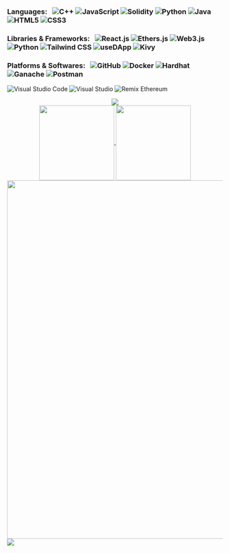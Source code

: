 ### Languages: &nbsp; ![C++](https://img.shields.io/badge/C%2B%2B-00599C?style=for-the-badge&logo=c%2B%2B&logoColor=00599C&labelColor=white) ![JavaScript](https://img.shields.io/badge/JavaScript-F7DF1E?style=for-the-badge&logo=javascript&logoColor=F7DF1E&labelColor=black) ![Solidity](https://img.shields.io/badge/Solidity-black?style=for-the-badge&logo=solidity&logoColor=black&labelColor=white) ![Python](https://img.shields.io/badge/Python-3776AB?style=for-the-badge&logo=python&logoColor=3776AB&labelColor=white) ![Java](https://img.shields.io/badge/Java-E76F01?style=for-the-badge&logo=java&logoColor=E76F01&labelColor=white) ![HTML5](https://img.shields.io/badge/HTML5-E34F26?style=for-the-badge&logo=html5&logoColor=E34F26&labelColor=white) ![CSS3](https://img.shields.io/badge/CSS3-1572B6?style=for-the-badge&logo=css3&logoColor=1572B6&labelColor=white)

### Libraries & Frameworks: &nbsp; ![React.js](https://img.shields.io/badge/React.js-61DAFB?style=for-the-badge&logo=react&logoColor=61DAFB&labelColor=white) ![Ethers.js](https://img.shields.io/badge/Ethers.js-2535A0?style=for-the-badge&logo=ethersdotjs&logoColor=white&labelColor=white) ![Web3.js](https://img.shields.io/badge/Web3.js-EF6830?style=for-the-badge&logo=web3dotjs&logoColor=EF6830&labelColor=white) ![Python](https://img.shields.io/badge/Python-3776AB?style=for-the-badge&logo=python&logoColor=3776AB&labelColor=white) ![Tailwind CSS](https://img.shields.io/badge/Tailwind_CSS-38BDF8?style=for-the-badge&logo=tailwind-css&logoColor=38BDF8&labelColor=white) ![useDApp](https://img.shields.io/badge/useDApp-807CE2?style=for-the-badge&logo=usedapp&logoColor=white&labelColor=white) ![Kivy](https://img.shields.io/badge/Kivy-404143?style=for-the-badge&logo=kivy&logoColor=white&labelColor=white)

### Platforms & Softwares: &nbsp; ![GitHub](https://img.shields.io/badge/GitHub-white?style=for-the-badge&logo=github&logoColor=white&labelColor=100000) ![Docker](https://img.shields.io/badge/Docker-228DE3?style=for-the-badge&logo=docker&logoColor=228DE3&labelColor=white) ![Hardhat](https://img.shields.io/badge/Hardhat-F2E402?style=for-the-badge&logo=hardhat&logoColor=white&labelColor=white) ![Ganache](https://img.shields.io/badge/Ganache-D89E5E?style=for-the-badge&logo=ganache&logoColor=F2E402&labelColor=white) ![Postman](https://img.shields.io/badge/Postman-FF6C38?style=for-the-badge&logo=postman&logoColor=FF6C38&labelColor=white)
![Visual Studio Code](https://img.shields.io/badge/Visual_Studio_Code-0074C2?style=for-the-badge&logo=visual-studio-code&logoColor=0074C2&labelColor=white) ![Visual Studio](https://img.shields.io/badge/Visual_Studio-61218C?style=for-the-badge&logo=visual-studio&logoColor=61218C&labelColor=white) ![Remix Ethereum](https://img.shields.io/badge/Remix_Ethereum-393E5E?style=for-the-badge&logo=remix-ethereum&logoColor=white&labelColor=white)


<div align="center">
  <img src='http://github-profile-summary-cards.vercel.app/api/cards/profile-details?username=snowyfield1906&theme=vue'/>
</div>
<div align="center">
  <a href="https://fb.com/trantieuvann">
  <img align="center" src="https://github-readme-stats.vercel.app/api?username=SnowyField1906&show_icons=true&theme=vue&include_all_commits=true&show_owner=true&hide=stars" height="175px"/>
</a>
<a href="http://fb.com/trantieuvann">
  <img align="center" src="https://github-readme-stats.vercel.app/api/top-langs/?username=SnowyField1906&layout=compact&theme=vue&langs_count=8" height="175px"/>
</a>
<a href="https://wakatime.com/@SnowyField1906">
  <img align="center" src="https://github-readme-stats.vercel.app/api/wakatime?username=SnowyField1906&theme=vue&v=1" width="837px"/>
</a>
</div>

<a>
  <img align="center" src="https://gpvc.arturio.dev/SnowyField1906">
</a>

